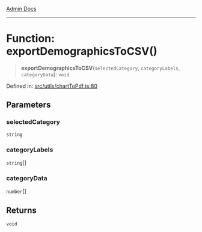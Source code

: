 [Admin Docs](/)

***

# Function: exportDemographicsToCSV()

> **exportDemographicsToCSV**(`selectedCategory`, `categoryLabels`, `categoryData`): `void`

Defined in: [src/utils/chartToPdf.ts:80](https://github.com/PalisadoesFoundation/talawa-admin/blob/main/src/utils/chartToPdf.ts#L80)

## Parameters

### selectedCategory

`string`

### categoryLabels

`string`[]

### categoryData

`number`[]

## Returns

`void`

